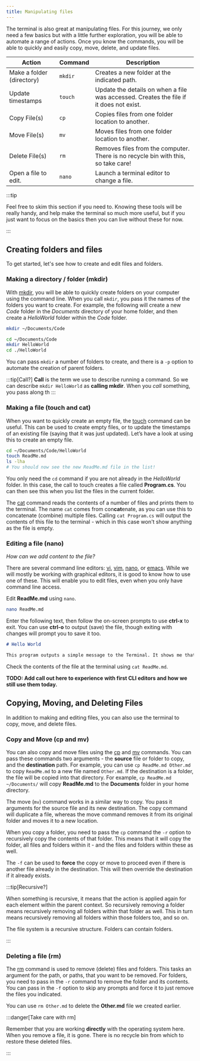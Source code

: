 ```yaml
---
title: Manipulating files
---
```


The terminal is also great at manipulating files. For this journey, we only need a few basics but with a little further exploration, you will be able to automate a range of actions. Once you know the commands, you will be able to quickly and easily copy, move, delete, and update files.

|**Action**               |**Command**  |**Description**|
|-------------------------|-------------|-----------------------------------------------------------------------------------|
|Make a folder (directory)|`mkdir`      |Creates a new folder at the indicated path.|
|Update timestamps        |`touch`      |Update the details on when a file was accessed. Creates the file if it does not exist.|
|Copy File(s)             |`cp`         |Copies files from one folder location to another.|
|Move File(s)             |`mv`         |Moves files from one folder location to another.|
|Delete File(s)           |`rm`         |Removes files from the computer. There is no recycle bin with this, so take care!|
|Open a file to edit.     |`nano`       |Launch a terminal editor to change a file.|

:::tip

Feel free to skim this section if you need to. Knowing these tools will be really handy, and help make the terminal so much more useful, but if you just want to focus on the basics then you can live without these for now.

:::

## Creating folders and files

To get started, let's see how to create and edit files and folders.

### Making a directory / folder (mkdir)

With [mkdir](https://man.cx/Mkdir), you will be able to quickly create folders on your computer using the command line. When you call `mkdir`, you pass it the names of the folders you want to create. For example, the following will create a new *Code* folder in the *Documents* directory of your home folder, and then create a *HelloWorld* folder within the *Code* folder.

```sh
mkdir ~/Documents/Code

cd ~/Documents/Code
mkdir HelloWorld
cd ./HelloWorld
```

You can pass `mkdir` a number of folders to create, and there is a `-p` option to automate the creation of parent folders.

:::tip[Call?]
**Call** is the term we use to describe running a command. So we can describe `mkdir HelloWorld` as **calling mkdir**. When you *call* something, you pass along th
:::

### Making a file (touch and cat)

When you want to quickly create an empty file, the [touch](https://man.cx/Touch) command can be useful. This can be used to create empty files, or to update the timestamps of an existing file (saying that it was just updated). Let’s have a look at using this to create an empty file.

```sh
cd ~/Documents/Code/HelloWorld
touch ReadMe.md
ls -lha
# You should now see the new ReadMe.md file in the list!
```

You only need the `cd` command if you are not already in the *HelloWorld* folder. In this case, the call to touch creates a file called **Program.cs**. You can then see this when you list the files in the current folder.

The [cat](https://man.cx/Cat) command reads the contents of a number of files and prints them to the terminal. The name `cat` comes from con**cat**enate, as you can use this to concatenate (combine) multiple files. Calling `cat Program.cs` will output the contents of this file to the terminal - which in this case won't show anything as the file is empty.

### Editing a file (nano)

*How can we add content to the file?*

There are several command line editors: [vi](https://man.cx/Vi), [vim](https://man.cx/Vim), [nano](https://man.cx/Nano), or [emacs](https://man.cx/Emacs). While we will mostly be working with graphical editors, it is good to know how to use one of these. This will enable you to edit files, even when you only have command line access.

Edit **ReadMe.md** using `nano`.

```sh
nano ReadMe.md
```

Enter the following text, then follow the on-screen prompts to use **ctrl-x** to exit. You can use **ctrl-o** to output (save) the file, though exiting with changes will prompt you to save it too.

```md
# Hello World

This program outputs a simple message to the Terminal. It shows me that everything is setup and working.

```

Check the contents of the file at the terminal using `cat ReadMe.md`.

**TODO: Add call out here to experience with first CLI editors and how we still use them today.**

## Copying, Moving, and Deleting Files

In addition to making and editing files, you can also use the terminal to copy, move, and delete files.

### Copy and Move (cp and mv)

You can also copy and move files using the [cp](https://man.cx/Cp) and [mv](https://man.cx/Mv) commands. You can pass these commands two arguments - the **source** file or folder to copy, and the **destination** path. For example, you can use `cp ReadMe.md Other.md` to copy `ReadMe.md` to a new file named `Other.md`. If the destination is a folder, the file will be copied into that directory. For example, `cp ReadMe.md ~/Documents/` will copy **ReadMe.md** to the **Documents** folder in your home directory.

The move (`mv`) command works in a similar way to copy. You pass it arguments for the source file and its new destination. The copy command will duplicate a file, whereas the move command removes it from its original folder and moves it to a new location.

When you copy a folder, you need to pass the `cp` command the `-r` option to recursively copy the contents of that folder. This means that it will copy the folder, all files and folders within it - and the files and folders within these as well.

The `-f` can be used to **force** the copy or move to proceed even if there is another file already in the destination. This will then override the destination if it already exists.

:::tip[Recursive?]

When something is recursive, it means that the action is applied again for each element within the parent context. So recursively removing a folder means recursively removing all folders within that folder as well. This in turn means recursively removing all folders within those folders too, and so on.

The file system is a recursive structure. Folders can contain folders. 

:::

### Deleting a file (rm)

The [rm](https://man.cx/Rm) command is used to remove (delete) files and folders. This tasks an argument for the path, or paths, that you want to be removed. For folders, you need to pass in the `-r` command to remove the folder and its contents. You can pass in the `-f` option to skip any prompts and force it to just remove the files you indicated.

You can use `rm Other.md` to delete the **Other.md** file we created earlier.

:::danger[Take care with rm]

Remember that you are working **directly** with the operating system here. When you remove a file, it is gone. There is no recycle bin from which to restore these deleted files.

:::
